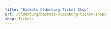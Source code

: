 ```yaml
---
title: "Baskets Oldenburg Ticket Shop"
url: /oldenburg/baskets-oldenburg-ticket-shop/
shop: Tickets
---
```

